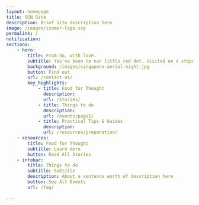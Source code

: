 ```yaml
---
layout: homepage
title: SGN Site
description: Brief site description here
image: /images/isomer-logo.svg
permalink: /
notification: 
sections:
    - hero:
        title: From SG, with love.
        subtitle: You've been to our little red dot. Visited on a stopover, stayed a couple of months, lived here all your life. We want to get to know you. Connect you with others around the globe like yourself who share experiences of Singapore in one way or another. Join us, as we build our network. 
        background: /images/singapore-aerial-night.jpg
        button: Find out
        url: /contact-us/
        key_highlights:
            - title: Food for Thought
              description: 
              url: /stories/
            - title: Things to do
              description: 
              url: /events/page1/
            - title: Practical Tips & Guides
              description: 
              url: /resources/preparation/
    - resources:
        title: Food for Thought
        subtitle: Learn more
        button: Read All Stories  
    - infobar:
        title: Things to do
        subtitle: Subtitle
        description: About a sentence worth of description here
        button: See All Events
        url: /faq/
       
---
```

